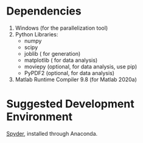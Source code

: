 # Dependencies

1. Windows (for the parallelization tool)
2. Python Libraries:
    * numpy
    * scipy
    * joblib     (          for generation) 
    * matplotlib (          for data analysis)
    * moviepy    (optional, for data analysis, use pip) 
    * PyPDF2     (optional, for data analysis) 
3. Matlab Runtime Compiler 9.8 (for Matlab 2020a)

# Suggested Development Environment

[Spyder](https://www.spyder-ide.org/), installed through Anaconda.

